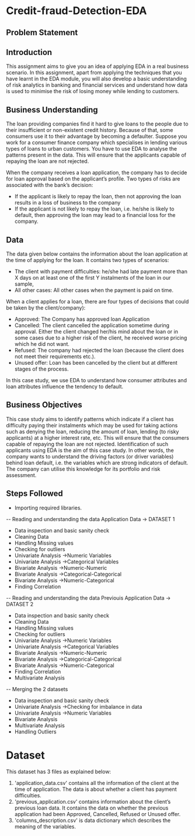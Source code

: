 # Credit-fraud-Detection-EDA
## Problem Statement 
## Introduction
This assignment aims to give you an idea of applying EDA in a real business scenario. In this assignment, apart from applying the techniques that you have learnt in the EDA module, you will also develop a basic understanding of risk analytics in banking and financial services and understand how data is used to minimise the risk of losing money while lending to customers.

## Business Understanding
The loan providing companies find it hard to give loans to the people due to their insufficient or non-existent credit history. Because of that, some consumers use it to their advantage by becoming a defaulter. Suppose you work for a consumer finance company which specialises in lending various types of loans to urban customers. You have to use EDA to analyse the patterns present in the data. This will ensure that the applicants capable of repaying the loan are not rejected.

When the company receives a loan application, the company has to decide for loan approval based on the applicant’s profile. Two types of risks are associated with the bank’s decision:
- If the applicant is likely to repay the loan, then not approving the loan results in a loss of business to the company
- If the applicant is not likely to repay the loan, i.e. he/she is likely to default, then approving the loan may lead to a financial loss for the company.

## Data
The data given below contains the information about the loan application at the time of applying for the loan.
It contains two types of scenarios:
- The client with payment difficulties: he/she had late payment more than X days on at least one of the first Y instalments of the loan in our sample,
- All other cases: All other cases when the payment is paid on time.

When a client applies for a loan, there are four types of decisions that could be taken by the client/company):

- Approved: The Company has approved loan Application
- Cancelled: The client cancelled the application sometime during approval. Either the client changed her/his mind about the loan or in some cases due to a higher risk of the client, he received worse pricing which he did not want.
- Refused: The company had rejected the loan (because the client does not meet their requirements etc.).
- Unused offer:  Loan has been cancelled by the client but at different stages of the process.

In this case study, we use EDA to understand how consumer attributes and loan attributes influence the tendency to default.

## Business Objectives

This case study aims to identify patterns which indicate if a client has difficulty paying their instalments which may be used for taking actions such as denying the loan, reducing the amount of loan, lending (to risky applicants) at a higher interest rate, etc. This will ensure that the consumers capable of repaying the loan are not rejected. Identification of such applicants using EDA is the aim of this case study.
In other words, the company wants to understand the driving factors (or driver variables) behind loan default, i.e. the variables which are strong indicators of default.  The company can utilise this knowledge for its portfolio and risk assessment.

## Steps Followed
- Importing required libraries.

-- Reading and understanding the data Application Data -> DATASET 1

- Data inspection and basic sanity check
- Cleaning Data
- Handling Missing values
- Checking for outliers
- Univariate Analysis ->Numeric Variables
- Univariate Analysis ->Categorical Variables
- Bivariate Analysis ->Numeric-Numeric
- Bivariate Analysis ->Categorical-Categorical
- Bivariate Analysis ->Numeric-Categorical
- Finding Correlation

-- Reading and understanding the data Previouis Application Data -> DATASET 2

- Data inspection and basic sanity check
- Cleaning Data
- Handling Missing values
- Checking for outliers
- Univariate Analysis ->Numeric Variables
- Univariate Analysis ->Categorical Variables
- Bivariate Analysis ->Numeric-Numeric
- Bivariate Analysis ->Categorical-Categorical
- Bivariate Analysis ->Numeric-Categorical
- Finding Correlation
- Multivariate Analysis

-- Merging the 2 datasets

- Data inspection and basic sanity check
- Univariate Analysis ->Checking for imbalance in data
- Univariate Analysis ->Numeric Variables
- Bivariate Analysis 
- Multivariate Analysis
- Handling Outliers

# Dataset
This dataset has 3 files as explained below: 
1. 'application_data.csv'  contains all the information of the client at the time of application.
The data is about whether a client has payment difficulties.
2. 'previous_application.csv' contains information about the client’s previous loan data. It contains the data on whether the previous application had been Approved, Cancelled, Refused or Unused offer.
3. 'columns_description.csv' is data dictionary which describes the meaning of the variables.

